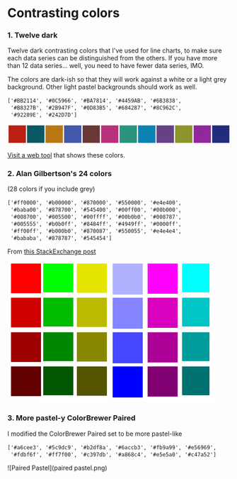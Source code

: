 Contrasting colors
==================

### 1. Twelve dark ###

Twelve dark contrasting colors that I've used for line charts, to make sure each data series can be distinguished from the others. If you have more than 12 data series... well, you need to have fewer data series, IMO.

The colors are dark-ish so that they will work against a white or a light grey background. Other light pastel backgrounds should work as well.

    ['#BB2114', '#0C5966', '#BA7814', '#4459AB', '#6B3838', 
     '#B8327B', '#2B947F', '#0D83B5', '#684287', '#8C962C', 
     '#92289E', '#242D7D']

![My 12](contrasting_colors.png)

 [Visit a web tool](http://www.colorcombos.com/combomaker.html?design=squares&output_width=70&size_option=element&colors=BB2114,0C5966,BA7814,4459AB,6B3838,B8327B,2B947F,0D83B5,684287,8C962C,92289E,242D7D&background_color=FFFFFF&show_hex_flag=Y) that shows these colors.


### 2. Alan Gilbertson's 24 colors ###

(28 colors if you include grey)

    ['#ff0000', '#b00000', '#870000', '#550000', '#e4e400', 
     '#baba00', '#878700', '#545400', '#00ff00', '#00b000', 
     '#008700', '#005500', '#00ffff', '#00b0b0', '#008787', 
     '#005555', '#b0b0ff', '#8484ff', '#4949ff', '#0000ff', 
     '#ff00ff', '#b000b0', '#870087', '#550055', '#e4e4e4', 
     '#bababa', '#878787', '#545454']

From [this StackExchange post](http://graphicdesign.stackexchange.com/questions/3682/large-color-set-for-coloring-of-many-datasets-on-a-plot)

![A.G. 24](alan_gilbertsons_24_colors_without_grey.png)

### 3. More pastel-y ColorBrewer Paired ###

I modified the ColorBrewer Paired set to be more pastel-like

    ['#a6cee3', '#5c9dc9', '#b2df8a', '#6accb3', '#fb9a99', '#e56969',
     '#fdbf6f', '#ff7f00', '#c397db', '#a868c4', '#e5e5a0', '#c47a52']

![Paired Pastel](paired pastel.png)
